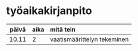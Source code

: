 # työaikakirjanpito

|päivä|aika|mitä tein|
|:---:|:---|:-----|
|10.11|2   |vaatismäärittelyn tekeminen|
